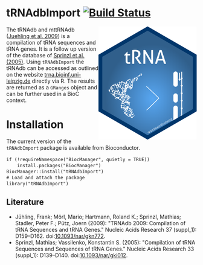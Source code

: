 # tRNAdbImport [![Build Status](https://travis-ci.com/FelixErnst/tRNAdbImport.svg?branch=master)](https://travis-ci.com/FelixErnst/tRNAdbImport)

<img src="https://raw.githubusercontent.com/Bioconductor/BiocStickers/master/tRNA/tRNA.png" height="300" align="right">

The tRNAdb and mttRNAdb ([Juehling et al. 2009](#Literature)) is a compilation of
tRNA sequences and tRNA genes. It is a follow up version of the database of
[Sprinzl et al. (2005)](#Literature).
Using `tRNAdbImport` the tRNAdb can be accessed as outlined on the website
[trna.bioinf.uni-leipzig.de](trna.bioinf.uni-leipzig.de) directly via R. The
results are returned as a `GRanges` object and can be further used in a
BioC context.

# Installation

The current version of the `tRNAdbImport` package is available from Bioconductor.
 
```{r}
if (!requireNamespace("BiocManager", quietly = TRUE))
    install.packages("BiocManager")
BiocManager::install("tRNAdbImport")
# Load and attach the package
library("tRNAdbImport")
```

## Literature

- Jühling, Frank; Mörl, Mario; Hartmann, Roland K.; Sprinzl, Mathias; Stadler,
Peter F.; Pütz, Joern (2009): "TRNAdb 2009: Compilation of tRNA Sequences and
tRNA Genes." Nucleic Acids Research 37 (suppl_1): D159–D162.
doi:[10.1093/nar/gkn772](https://doi.org/10.1093/nar/gkn772). 
- Sprinzl, Mathias; Vassilenko, Konstantin S. (2005): "Compilation of tRNA 
Sequences and Sequences of tRNA Genes." Nucleic Acids Research 33 (suppl_1): 
D139–D140. doi:[10.1093/nar/gki012](https://doi.org/10.1093/nar/gki012).
